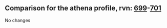 ## Comparison for the athena profile, rvn: [699](https://github.com/PRO100KatYT/FortniteProfileRevisions/tree/main/profiles/athena/699%20athena.json)-[701](https://github.com/PRO100KatYT/FortniteProfileRevisions/tree/main/profiles/athena/701%20athena.json)

No changes
